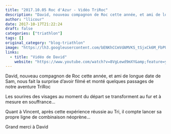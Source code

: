 ```yaml
---
title: "2017.10.05 Roc d'Azur - Vidéo TriRoc"
description: "David, nouveau compagnon de Roc cette année, et ami de longue date de Sam, nous fait la surprise d’avoir filmé et monté quelques passages de notre aventure TriRoc"
author: "llicour"
date: 2017-10-17T21:22:24
draft: false
categories: ["triathlon"]
tags: []
original_category: "blog-triathlon"
image: "https://lh3.googleusercontent.com/bENKhCCmVdAMVKS_tSjxCk6M_FbPUwxksxIcBjCf0gVjqIfaGtk7RpBD2Qi8CFnAAqpi5wDFdfCWnf0-7Is=w582-h330"
links:
  - title: "Vidéo de David"
    website: "https://www.youtube.com/watch?v=8VgLewd9mXY&amp;feature=youtu.be"
---
```


David, nouveau compagnon de Roc cette année, et ami de longue date de Sam, nous fait la surprise d’avoir filmé et monté quelques passages de notre aventure TriRoc

<!--more-->

Les sourires des visages au moment du départ se transforment au fur et à mesure en souffrance…

Quant à Vincent, après cette expérience réussie au Tri, il compte lancer sa propre ligne de combinaison néoprène…

Grand merci à David